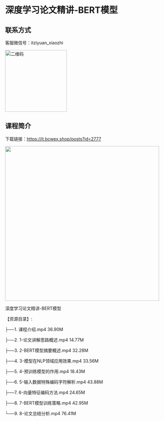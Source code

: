 # 深度学习论文精讲-BERT模型

## 联系方式

客服微信号：itziyuan_xiaozhi

<img src="https://ziyuanyun.oss-cn-guangzhou.aliyuncs.com/common/20240614073449/666b82192834a.jpg" width="200" height="200" alt="二维码">

## 课程简介

下载链接：https://it.bcwex.shop/posts?id=2777

<img src="https://ziyuanyun.oss-cn-guangzhou.aliyuncs.com/yun/20240515184311/664491bf1b0a0.jpg" width="500" alt="">

  深度学习论文精讲-BERT模型



 【资源目录】:

 ├──1. 课程介绍.mp4 36.90M

 ├──2. 1-论文讲解思路概述.mp4 14.77M

 ├──3. 2-BERT模型摘要概述.mp4 32.28M

 ├──4. 3-模型在NLP领域应用效果.mp4 33.56M

 ├──5. 4-预训练模型的作用.mp4 18.43M

 ├──6. 5-输入数据特殊编码字符解析.mp4 43.88M

 ├──7. 6-向量特征编码方法.mp4 24.65M

 ├──8. 7-BERT模型训练策略.mp4 42.95M

 └──9. 8-论文总结分析.mp4 76.41M

  